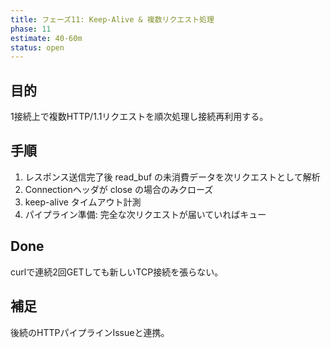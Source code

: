 ```yaml
---
title: フェーズ11: Keep-Alive & 複数リクエスト処理
phase: 11
estimate: 40-60m
status: open
---
```


## 目的
1接続上で複数HTTP/1.1リクエストを順次処理し接続再利用する。

## 手順
1. レスポンス送信完了後 read_buf の未消費データを次リクエストとして解析
2. Connectionヘッダが close の場合のみクローズ
3. keep-alive タイムアウト計測
4. パイプライン準備: 完全な次リクエストが届いていればキュー

## Done
curlで連続2回GETしても新しいTCP接続を張らない。

## 補足
後続のHTTPパイプラインIssueと連携。
